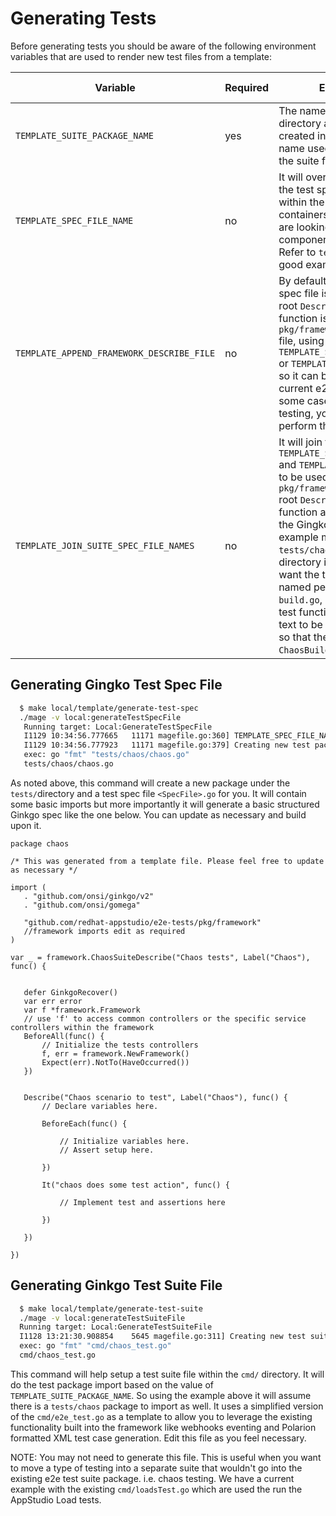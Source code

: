 # Generating Tests

Before generating tests you should be aware of the following environment variables that are used to render new test files from a template:

| Variable | Required | Explanation | Default Value |
|---|---|---|---|
| `TEMPLATE_SUITE_PACKAGE_NAME` | yes | The name of the package directory and spec file created in `tests/` and the name used when creating the suite file in `cmd/`  | EMPTY  |
| `TEMPLATE_SPEC_FILE_NAME` | no | It will override the name of the test spec file and the text within the `Describe/It` containers. Useful when you are looking to test a different component within a service. Refer to `tests/build/` for a good example.    | `template` |
| `TEMPLATE_APPEND_FRAMEWORK_DESCRIBE_FILE` | no | By default, when the test spec file is generated, the root `Describe` container function is appended to the `pkg/framework/describe.go` file, using the value of either `TEMPLATE_SUITE_PACKAGE_NAME` or `TEMPLATE_SPEC_FILE_NAME`, so it can be utilized in the current e2e test suite. In some cases, due the type of testing, you may not want to perform this action. | `true`  |
| `TEMPLATE_JOIN_SUITE_SPEC_FILE_NAMES` | no | It will join the values of `TEMPLATE_SUITE_PACKAGE_NAME` and `TEMPLATE_SPEC_FILE_NAME` to be used for the `pkg/framework/describe.go` root `Describe` container function and in all text within the Gingko container text. An example might be that a `tests/chaos` package directory is created and you want the test spec file to be named per component, i.e. `build.go`, but you want the test functions and container text to be more descriptive so that they say `ChaosBuildSuiteDescribe`. | `false` |

 
 ## Generating Gingko Test Spec File
  
 ```bash
   $ make local/template/generate-test-spec
   ./mage -v local:generateTestSpecFile
	Running target: Local:GenerateTestSpecFile
	I1129 10:34:56.777665   11171 magefile.go:360] TEMPLATE_SPEC_FILE_NAME not set. Defaulting test spec file to value of `chaos`.
	I1129 10:34:56.777923   11171 magefile.go:379] Creating new test package directory and spec file tests/chaos/chaos.go.
	exec: go "fmt" "tests/chaos/chaos.go"
	tests/chaos/chaos.go

 ```
 As noted above, this command will create a new package under the `tests/`directory and a test spec file `<SpecFile>.go` for you. It will contain some basic imports but more importantly it will generate a basic structured Ginkgo spec like the one below. You can update as necessary and build upon it.

 ```golang
 package chaos

/* This was generated from a template file. Please feel free to update as necessary */

import (
	. "github.com/onsi/ginkgo/v2"
	. "github.com/onsi/gomega"

	"github.com/redhat-appstudio/e2e-tests/pkg/framework"
	//framework imports edit as required
)

var _ = framework.ChaosSuiteDescribe("Chaos tests", Label("Chaos"), func() {


	defer GinkgoRecover()
	var err error
	var f *framework.Framework
	// use 'f' to access common controllers or the specific service controllers within the framework
	BeforeAll(func() {
		// Initialize the tests controllers
		f, err = framework.NewFramework()
		Expect(err).NotTo(HaveOccurred())
	})


	Describe("Chaos scenario to test", Label("Chaos"), func() {
		// Declare variables here.

		BeforeEach(func() {

			// Initialize variables here.
			// Assert setup here.

		})

		It("chaos does some test action", func() {

			// Implement test and assertions here

		})

	})

})

 ```

 ## Generating Ginkgo Test Suite File

 ```bash
   $ make local/template/generate-test-suite 
   ./mage -v local:generateTestSuiteFile
   Running target: Local:GenerateTestSuiteFile
   I1128 13:21:30.908854    5645 magefile.go:311] Creating new test suite file cmd/chaos_test.go.
   exec: go "fmt" "cmd/chaos_test.go"
   cmd/chaos_test.go
```

This command will help setup a test suite file within the `cmd/` directory. It will do the test package import based on the value of `TEMPLATE_SUITE_PACKAGE_NAME`. So using the example above it will assume there is a `tests/chaos` package to import as well. It uses a simplified version of the `cmd/e2e_test.go` as a template to allow you to leverage the existing functionality built into the framework like webhooks eventing and Polarion formatted XML test case generation. Edit this file as you feel necessary.

NOTE: You may not need to generate this file. This is useful when you want to move a type of testing into a separate suite that wouldn't go into the existing e2e test suite package. i.e. chaos testing. We have a current example with the existing `cmd/loadsTest.go` which are used the run the AppStudio Load tests.

